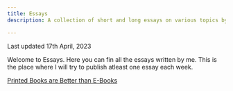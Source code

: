 ```yaml
---
title: Essays
description: A collection of short and long essays on various topics by Mayank Vikash.

---
```


Last updated 17th April, 2023

Welcome to Essays. Here you can fin all the essays written by me. This is the place where I will try to publish atleast one essay each week.

[Printed Books are Better than E-Books](https://mayankvikash.in/essays/Printed-Books-are-Better-than-E-Books/)
